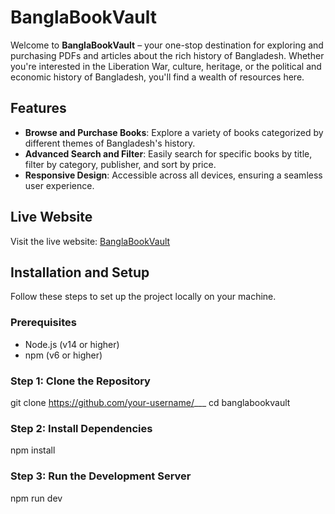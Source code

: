 # BanglaBookVault

Welcome to **BanglaBookVault** – your one-stop destination for exploring and purchasing PDFs and articles about the rich history of Bangladesh. Whether you're interested in the Liberation War, culture, heritage, or the political and economic history of Bangladesh, you'll find a wealth of resources here.

## Features
- **Browse and Purchase Books**: Explore a variety of books categorized by different themes of Bangladesh's history.
- **Advanced Search and Filter**: Easily search for specific books by title, filter by category, publisher, and sort by price.
- **Responsive Design**: Accessible across all devices, ensuring a seamless user experience.

## Live Website
Visit the live website: [BanglaBookVault](https://banglabookvault.web.app)

## Installation and Setup

Follow these steps to set up the project locally on your machine.

### Prerequisites
- Node.js (v14 or higher)
- npm (v6 or higher)

### Step 1: Clone the Repository

git clone https://github.com/your-username/___
cd banglabookvault

### Step 2: Install Dependencies
npm install

### Step 3:  Run the Development Server
npm run dev
